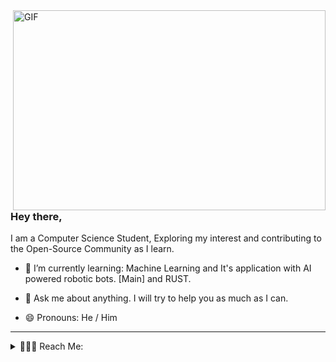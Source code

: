 <img align="right" alt="GIF" src="https://github.com/cmulay/cmulay/blob/master/code.gif?raw=true" width="500" height="320" />

### Hey there,
I am a Computer Science Student, Exploring my interest and contributing to the Open-Source Community as I learn.

- 🌱 I’m currently learning: Machine Learning and It's application with AI powered robotic bots. [Main] and RUST.

- 💬 Ask me about anything. I will try to help you as much as I can.

- 😄 Pronouns: He / Him

---

<details active="true">
 <summary>💁🏻‍♂️ Reach Me:</summary>
<br />

[<img align="left" alt="cmulay | Mail" width="22px" src="https://cdn.jsdelivr.net/npm/simple-icons@v3/icons/gmail.svg" />](mailto:codewithchin@gmail.com)
<br />

</details>
